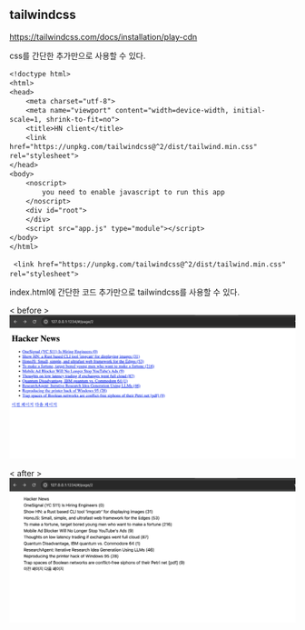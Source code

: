 ## tailwindcss

https://tailwindcss.com/docs/installation/play-cdn

css를 간단한 추가만으로 사용할 수 있다.
```
<!doctype html>
<html>
<head>
    <meta charset="utf-8">
    <meta name="viewport" content="width=device-width, initial-scale=1, shrink-to-fit=no">
    <title>HN client</title>
    <link href="https://unpkg.com/tailwindcss@^2/dist/tailwind.min.css" rel="stylesheet">
</head>
<body>
    <noscript>
        you need to enable javascript to run this app
    </noscript>
    <div id="root">
    </div>
    <script src="app.js" type="module"></script>
</body>
</html>
```

` <link href="https://unpkg.com/tailwindcss@^2/dist/tailwind.min.css" rel="stylesheet">`

index.html에 간단한 코드 추가만으로 tailwindcss를 사용할 수 있다.

< before >
![alt text](../../ETC/css-before.png)

< after >
![alt text](../../ETC/css-after.png)